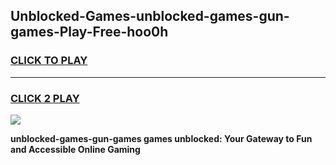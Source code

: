 
## Unblocked-Games-unblocked-games-gun-games-Play-Free-hoo0h
<h3>
<a href="https://premium76.site?title=unblocked-games-gun-games&ref=17A">CLICK TO PLAY</a></h3>
<hr>

<h3>
<a href="https://premium76.site?title=unblocked-games-gun-games&ref=17A">CLICK 2 PLAY</a>
  
</h3>

<a href="https://premium76.site?title=unblocked-games-gun-games&ref=17A"><img src="https://clearcache.store/games.png"></a>


**unblocked-games-gun-games games unblocked: Your Gateway to Fun and Accessible Online Gaming**
